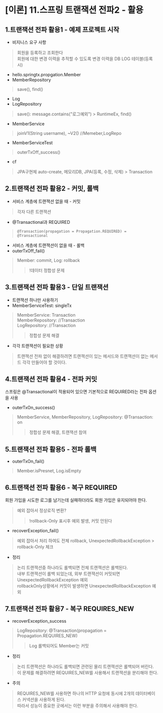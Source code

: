 # [이론] 11.스프링 트랜잭션 전파2 - 활용
## 1.트랜잭션 전파 활용1 - 예제 프로젝트 시작
- 비지니스 요구 사항
> 회원을 등록하고 조회한다  
회원에 대한 변경 이력을 추적할 수 있도록 변경 이력을 DB LOG 테이블(등록 시)
- hello.springtx.propgation.Member
- MemberRepository
> save(), find()
- Log
- LogRepository
> save(): message.contains("로그예외") > RuntimeEx, find()
- MemberService
> joinV1(String username), ~V2() //Memeber,LogRepo

- MemberServiceTest
> outerTxOff_success()
- cf
> JPA구현체 auto-create, 메모리DB, JPA(등록, 수정, 삭제) > Transaction

## 2.트랜잭션 전파 활용2 - 커밋, 롤백
- 서비스 계층에 트랜잭션 없을 때 - 커밋
> 각자 다른 트랜잭션
- @Transactional과 REQUIRED
> `@Transaction(propagation = Propagation.REQUIRED) = @Transactional`
- 서비스 계층에 트랜잭션이 없을 때 - 롤백
- outerTxOff_fail()
> Member: commit, Log: rollback
>> !데이터 정합성 문제

## 3.트랜잭션 전파 활용3 - 단일 트랜잭션
- 트랜잭션 하나만 사용하기
- MemberServiceTest: singleTx
> MemberService: Transaction  
MemberRepository: //Transaction  
LogRepository: //Transaction
>> 정합성 문제 해결
- 각각 트랜잭션이 필요한 상황
> 트랜잭션 전파 없이 해결하려면 트랜잭션이 있는 메서드와 트랜잭션이 없는 메서드 각각 만들어야 할 것이다.

## 4.트랜잭션 전파 활용4 - 전파 커밋
스프링은 @Transactional이 적용되어 있으면 기본적으로 REQUIRED라는 전파 옵션을 사용
- outerTxOn_success()
> MemberService, MemberRepository, LogRepository: @Transaction: on
>> 정합성 문제 해결, 트랜잭션 참여

## 5.트랜잭션 전파 활용5 - 전파 롤백
- outerTxOn_fail()
> Member.isPresnet, Log.isEmpty

## 6.트랜잭션 전파 활용6 - 복구 REQUIRED
회원 가입을 시도한 로그를 남기는데 실패하더라도 회원 가입은 유지되어야 한다.
> 예외 잡아서 정상로직 변환?
>> !rollback-Only 표시후 예외 발생, 커밋 안된다
- recoverException_fail()
> 예외 잡아서 처리 하여도 전체 rollback, UnexpectedRollbackException > rollback-Only 체크

- 정리
> 논리 트랜잭션중 하나라도 롤백되면 전체 트랜잭션은 롤백된다.  
내부 트랜잭션이 롤백 되었는데, 외부 트랜잭션이 커밋되면 UnexpectedRollbackException 예외  
rollbackOnly상황에서 커밋이 발생하면 UnexpectedRollbackException 예외

## 7.트랜잭션 전파 활용7 - 복구 REQUIRES_NEW
- recoverException_success
> LogRepository: @Transaction(propagation = Propagation.REQUIRES_NEW)
>> Log 롤백되어도 Member는 커밋
- 정리
> 논리 트랜잭션은 하나라도 롤백되면 관련된 물리 트랜잭션은 롤백되어 버린다.  
이 문제를 해결하려면 REQUIRES_NEW를 사용해서 트랜잭션을 분리해야 한다.
- 주의
> REQUIRES_NEW를 사용하면 하나의 HTTP 요청에 동시에 2개의 데이터베이스 커넥션을 사용하게 된다.  
따라서 성능이 중요한 곳에서는 이런 부분을 주의해서 사용해야 한다.